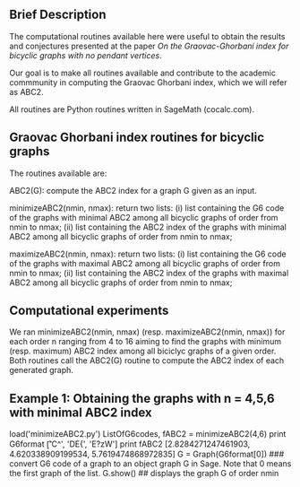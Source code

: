 ## Brief Description

The computational routines available here were useful to obtain the results and conjectures presented at the paper *On the Graovac-Ghorbani index for bicyclic graphs with no pendant vertices*. 

Our goal is to make all routines available and contribute to the academic commmunity in computing the Graovac Ghorbani index, which we will refer as ABC2. 

All routines are Python routines written in SageMath (cocalc.com).


## Graovac Ghorbani index routines for bicyclic graphs

The routines available are:

ABC2(G): compute the ABC2 index for a graph G given as an input.

minimizeABC2(nmin, nmax): return two lists: (i) list containing the G6 code of the graphs with minimal ABC2 among all bicyclic graphs of order from nmin to nmax; (ii) list containing the ABC2 index of the graphs with minimal ABC2 among all bicyclic graphs of order from nmin to nmax;

maximizeABC2(nmin, nmax): return two lists: (i) list containing the G6 code of the graphs with maximal ABC2 among all bicyclic graphs of order from nmin to nmax; (ii) list containing the ABC2 index of the graphs with maximal ABC2 among all bicyclic graphs of order from nmin to nmax;

## Computational experiments

We ran minimizeABC2(nmin, nmax) (resp. maximizeABC2(nmin, nmax)) for each order n ranging from 4 to 16 aiming to find the graphs with minimum (resp. maximum) ABC2 index among all biciclyc graphs of a given order. Both routines call the ABC2(G) routine to compute the ABC2 index of each generated graph.


## Example 1: Obtaining the graphs with n = 4,5,6 with minimal ABC2 index

load('minimizeABC2.py')
ListOfG6codes, fABC2 = minimizeABC2(4,6)
print G6format
        [︡'C^', 'DE{', 'E?zW']
print fABC2
        [2.8284271247461903, 4.620338909199534, 5.7619474868972835]
G = Graph(G6format[0]) ### convert G6 code of a graph to an object graph G in Sage. Note that 0 means the first graph of the list.
G.show() ## displays the graph G of order nmin





